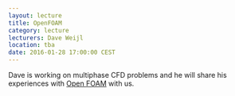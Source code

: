 ```yaml
---
layout: lecture
title: OpenFOAM
category: lecture
lecturers: Dave Weijl
location: tba
date: 2016-01-28 17:00:00 CEST
---
```


Dave is working on multiphase CFD problems and he will share his experiences with [Open FOAM](http://www.openfoam.com/) with us.


